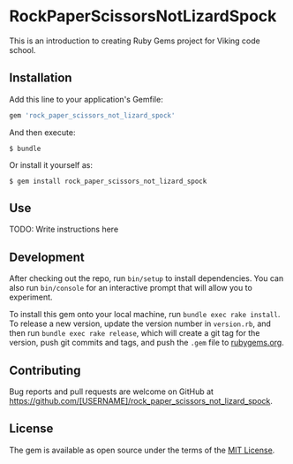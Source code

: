 # RockPaperScissorsNotLizardSpock

This is an introduction to creating Ruby Gems project for Viking code school.

## Installation

Add this line to your application's Gemfile:

```ruby
gem 'rock_paper_scissors_not_lizard_spock'
```

And then execute:

    $ bundle

Or install it yourself as:

    $ gem install rock_paper_scissors_not_lizard_spock

## Use

TODO: Write instructions here

## Development

After checking out the repo, run `bin/setup` to install dependencies. You can also run `bin/console` for an interactive prompt that will allow you to experiment.

To install this gem onto your local machine, run `bundle exec rake install`. To release a new version, update the version number in `version.rb`, and then run `bundle exec rake release`, which will create a git tag for the version, push git commits and tags, and push the `.gem` file to [rubygems.org](https://rubygems.org).

## Contributing

Bug reports and pull requests are welcome on GitHub at https://github.com/[USERNAME]/rock_paper_scissors_not_lizard_spock.


## License

The gem is available as open source under the terms of the [MIT License](http://opensource.org/licenses/MIT).

